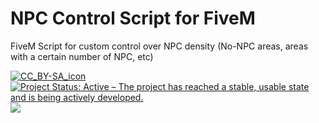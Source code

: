 # NPC Control Script for FiveM
FiveM Script for custom control over NPC density (No-NPC areas, areas with a certain number of NPC, etc)
<p align="left">
  <a href="https://creativecommons.org/licenses/by-sa/4.0/"><img src="https://licensebuttons.net/l/by-sa/4.0/88x31.png" alt="CC_BY-SA_icon"/></a>
  <a href="https://www.repostatus.org/#active"><img src="https://www.repostatus.org/badges/latest/active.svg" alt="Project Status: Active – The project has reached a stable, usable state and is being actively developed." /></a>
  <img src="https://badge.eu.org/github/license/silvericarus/si_npccontrol"/>
  <!--<img src="https://badge.eu.org/static/tag/5c5c5c/v1.0/FF6F00?icon=tag&opacity=0.8"/>-->
</p>
